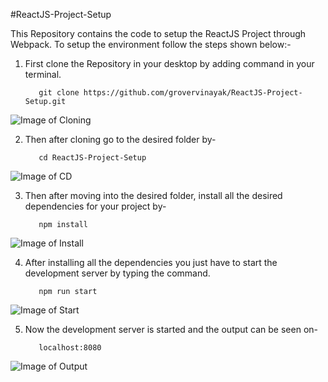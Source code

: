#ReactJS-Project-Setup

This Repository contains the code to setup the ReactJS Project through Webpack.
To setup the environment follow the steps shown below:-

1. First clone the Repository in your desktop by adding command in your terminal.

          git clone https://github.com/grovervinayak/ReactJS-Project-Setup.git
  
    
![Image of Cloning](https://user-images.githubusercontent.com/47531194/60335453-99378f00-99bb-11e9-8dde-a54ddd75bf54.PNG)

 

2. Then after cloning go to the desired folder by-
           
          cd ReactJS-Project-Setup
          

 ![Image of CD](https://user-images.githubusercontent.com/47531194/60335451-99378f00-99bb-11e9-8f3c-48a0fc6cf0a9.PNG)
 


3. Then after moving into the desired folder, install all the desired dependencies for your project by-

          npm install

 
![Image of Install](https://user-images.githubusercontent.com/47531194/60335455-99378f00-99bb-11e9-8fd8-6c3c276b8f4e.PNG)
 

4. After installing all the dependencies you just have to start the development server by typing the command.

          npm run start
          

  ![Image of Start](https://user-images.githubusercontent.com/47531194/60335450-989ef880-99bb-11e9-909d-d93ba3c0fb20.PNG)
 


5. Now the development server is started and the output can be seen on-

          localhost:8080
          

 ![Image of Output](https://user-images.githubusercontent.com/47531194/60335456-99d02580-99bb-11e9-87c0-f3347dc9cca6.PNG)
 


  
